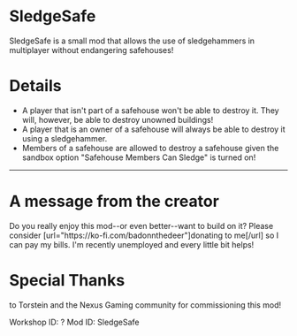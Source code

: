 # SledgeSafe
SledgeSafe is a small mod that allows the use of sledgehammers in multiplayer without endangering safehouses!

<h1>Details</h1>
<ul>
<li>A player that isn't part of a safehouse won't be able to destroy it. They will, however, be able to destroy unowned buildings!</li>
<li>A player that is an owner of a safehouse will always be able to destroy it using a sledgehammer.</li>
<li>Members of a safehouse are allowed to destroy a safehouse given the sandbox option "Safehouse Members Can Sledge" is turned on!</li>
</ul>
<hr>
<h1>A message from the creator</h1>
Do you really enjoy this mod--or even better--want to build on it? Please consider [url="https://ko-fi.com/badonnthedeer"]donating to me[/url] so I can pay my bills. I'm recently unemployed and every little bit helps!

<h1>Special Thanks</h1>
to Torstein and the Nexus Gaming community for commissioning this mod!

Workshop ID: ?
Mod ID: SledgeSafe